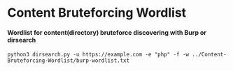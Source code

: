 # Content Bruteforcing Wordlist

#### Wordlist for content(directory) bruteforce discovering with Burp or dirsearch

`python3 dirsearch.py -u https://example.com -e "php" -f -w ../Content-Bruteforcing-Wordlist/burp-wordlist.txt`
